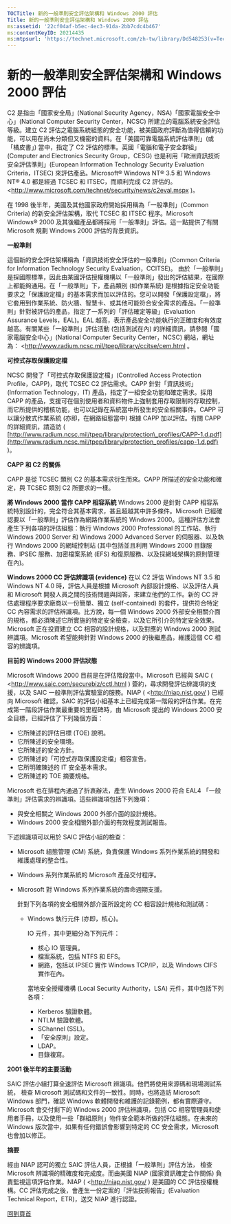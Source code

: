 ```yaml
---
TOCTitle: 新的一般準則安全評估架構和 Windows 2000 評估
Title: 新的一般準則安全評估架構和 Windows 2000 評估
ms:assetid: '22cf04af-b5ec-4ec3-91da-2bb7cdc4b467'
ms:contentKeyID: 20214435
ms:mtpsurl: 'https://technet.microsoft.com/zh-tw/library/Dd548253(v=TechNet.10)'
---
```


新的一般準則安全評估架構和 Windows 2000 評估
============================================

C2 是指由「國家安全局」(National Security Agency，NSA)「國家電腦安全中心」(National Computer Security Center，NCSC) 所建立的電腦系統安全評估等級。建立 C2 評估之電腦系統組態的安全功能，被美國政府評斷為值得信賴的功能，可以用在尚未分類但又機密的資料。在「美國可靠電腦系統評估準則」(或「橘皮書」) 當中，指定了 C2 評估的標準。英國「電腦和電子安全群組」(Computer and Electronics Security Group，CESG) 也是利用「歐洲資訊技術安全評估準則」(European Information Technology Security Evaluation Criteria，ITSEC) 來評估產品。Microsoft® Windows NT® 3.5 和 Windows NT® 4.0 都是經過 TCSEC 和 ITSEC，而順利完成 C2 評估的。 <http://www.microsoft.com/technet/security/news/c2eval.mspx   )。

在 1998 後半年，美國及其他國家政府開始採用稱為「一般準則」(Common Criteria) 的新安全評估架構，取代 TCSEC 和 ITSEC 程序。Microsoft Windows® 2000 及其後繼產品都將採用「一般準則」評估。這一點提供了有關 Microsoft 規劃 Windows 2000 評估的背景資訊。

**一般準則**

這個新的安全評估架構稱為「資訊技術安全評估的一般準則」(Common Criteria for Information Technology Security Evaluation，CCITSE)。 由於「一般準則」是採國際標準，因此由某國評估授權機構以「一般準則」發出的評估結果，在國際上都能夠通用。在「一般準則」下，產品類別 (如作業系統) 是根據指定安全功能要求之「保護設定檔」的基本需求而加以評估的。您可以開發「保護設定檔」，將它套用到作業系統、防火牆、智慧卡、或其他可能符合安全需求的產品。「一般準則」針對被評估的產品，指定了一系列的「評估確定等級」(Evaluation Assurance Levels，EAL)。EAL 越高，表示產品安全功能執行的正確度和有效度越高。有關某些「一般準則」評估活動 (包括測試在內) 的詳細資訊，請參閱「國家電腦安全中心」(National Computer Security Center，NCSC) 網站，網址為： <http://www.radium.ncsc.mil/tpep/library/ccitse/cem.html   。

**可控式存取保護設定檔**

NCSC 開發了「可控式存取保護設定檔」(Controlled Access Protection Profile，CAPP)，取代 TCSEC C2 評估需求。CAPP 針對「資訊技術」(Information Technology，IT) 產品，指定了一組安全功能和確定需求。採用 CAPP 的產品，支援可在個別使用者和資料物件上強制套用存取限制的存取控制，而它所提供的稽核功能，也可以記錄在系統當中所發生的安全相關事件。CAPP 可以讓分散式作業系統 (亦即，在網路組態當中) 根據 CAPP 加以評估。有關 CAPP 的詳細資訊，請造訪 ( [http://www.radium.ncsc.mil/tpep/library/protection\_profiles/CAPP-1.d.pdf](http://www.radium.ncsc.mil/tpep/library/protection_profiles/capp-1.d.pdf) )。 

**CAPP 和 C2 的關係**

CAPP 是從 TCSEC 類別 C2 的基本需求衍生而來。CAPP 所描述的安全功能和確定，與 TCSEC 類別 C2 所要求的一樣。

**將 Windows 2000 當作 CAPP 相容系統**
Windows 2000 是針對 CAPP 相容系統特別設計的，完全符合其基本需求，甚且超越其中許多條件。Microsoft 已經確認要以「一般準則」評估作為網路作業系統的 Windows 2000。這種評估方法會產生下列各項的評估組態：執行 Windows 2000 Professional 的工作站、執行 Windows 2000 Server 和 Windows 2000 Advanced Server 的伺服器、以及執行 Windows 2000 的網域控制站 (其中包括並且利用 Windows 2000 目錄服務、IPSEC 服務、加密檔案系統 (EFS) 和復原服務、以及採網域架構的原則管理在內)。 

**Windows 2000 CC 評估辨識項 (evidence)**
在以 C2 評估 Windows NT 3.5 和 Windows NT 4.0 時，評估人員是根據 Microsoft 內部設計規格、以及評估人員和 Microsoft 開發人員之間的技術問題與回答，來建立他們的工作。新的 CC 評估處理程序要求廠商以一份簡單、獨立 (self-contained) 的套件，提供符合特定 CC 內容需求的評估辨識項。比方說，每一個 Windows 2000 外部安全相關介面的規格，都必須陳述它所實施的特定安全檢查，以及它所引介的特定安全效果。Microsoft 正在投資建立 CC 相容的設計規格，以及對應的 Windows 2000 測試辨識項。Microsoft 希望能夠針對 Windows 2000 的後繼產品，維護這個 CC 相容的辨識項。

**目前的 Windows 2000 評估狀態**

Microsoft Windows 2000 目前是在評估階段當中。Microsoft 已經與 SAIC ( <http://www.saic.com/securebiz/cctl.html   ) 簽約，尋求開發評估辨識項的支援，以及 SAIC 一般準則評估實驗室的服務。NIAP ( <http://niap.nist.gov/   ) 已經向 Microsoft 確認，SAIC 的評估小組基本上已經完成第一階段的評估作業。在完成第一階段評估作業最重要的里程碑時，由 Microsoft 提出的 Windows 2000 安全目標，已經評估了下列幾個方面：

-   它所陳述的評估目標 (TOE) 說明。
-   它所陳述的安全環境。
-   它所陳述的安全方針。
-   它所陳述的「可控式存取保護設定檔」相容宣告。
-   它所明確陳述的 IT 安全基本需求。
-   它所陳述的 TOE 摘要規格。

Microsoft 也在排程內通過了折衷辦法，產生 Windows 2000 符合 EAL4 「一般準則」評估需求的辨識項。這些辨識項包括下列幾項：

-   與安全相關之 Windows 2000 外部介面的設計規格。
-   Windows 2000 安全相關外部介面的有效程度測試報告。

下述辨識項可以用於 SAIC 評估小組的檢查：

-   Microsoft 組態管理 (CM) 系統，負責保護 Windows 系列作業系統的開發和維護處理的整合性。
-   Windows 系列作業系統的 Microsoft 產品交付程序。
-   Microsoft 對 Windows 系列作業系統的壽命週期支援。

    針對下列各項的安全相關外部介面所設定的 CC 相容設計規格和測試碼：

    -   Windows 執行元件 (亦即，核心)。

        IO 元件，其中更細分為下列元件：

        -   核心 IO 管理員。
        -   檔案系統，包括 NTFS 和 EFS。
        -   網路，包括以 IPSEC 實作 Windows TCP/IP，以及 Windows CIFS 實作在內。

        當地安全授權機構 (Local Security Authority，LSA) 元件，其中包括下列各項：

        -   Kerberos 驗證軟體。
        -   NTLM 驗證軟體。
        -   SChannel (SSL)。
        -   「安全原則」設定。
        -   LDAP。
        -   目錄複寫。

**2001 後半年的主要活動**

SAIC 評估小組打算全速評估 Microsoft 辨識項。他們將使用來源碼和現場測試系統， 檢查 Microsoft 測試碼和文件的一致性。同時，也將造訪 Microsoft Windows 部門，確認 Windows 軟體開發和維護的記錄範例，都有實際遵守。Microsoft 會交付剩下的 Windows 2000 評估辨識項，包括 CC 相容管理員和使用者手冊，以及使用一些「群組原則」物件安全範本所做的評估組態。在未來的 Windows 版次當中，如果有任何錯誤會影響到特定的 CC 安全需求，Microsoft 也會加以修正。

**摘要**

經由 NIAP 認可的獨立 SAIC 評估人員，正根據「一般準則」評估方法， 檢查 Microsoft 辨識項的精確度和完成度。而由美國 NIAP (國家資訊確定合作關係) 負責監視這項評估作業。NIAP ( <http://niap.nist.gov/   ) 是美國的 CC 評估授權機構。CC 評估完成之後，會產生一份定案的「評估技術報告」(Evaluation Technical Report，ETR)，送交 NIAP 進行認證。

[](#mainsection)[回到頁首](#mainsection)
